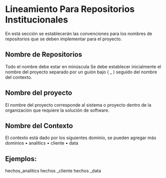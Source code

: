 # Lineamiento Para Repositorios Institucionales

En está sección se establecerán las convenciones para los nombres de repositorios que se deben implementar para el proyecto.

## Nombre de Repositorios
Todo el nombre debe estar en minúscula
Se debe establecer inicialmente el nombre del proyecto separado por un guión bajo ( _ ) seguido del nombre del contexto.

## Nombre del proyecto
El nombre del proyecto corresponde al sistema o proyecto dentro de la organización que requiere la solución de software.

## Nombre del Contexto
El contexto está dado por los siguientes dominio, se pueden agregar más dominios
•	analitics
•	cliente
•	data

## Ejemplos:
hechos_analitics
hechos _cliente
hechos _data

